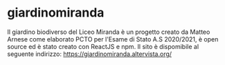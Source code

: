 # giardinomiranda
Il giardino biodiverso del Liceo Miranda è un progetto creato da Matteo Arnese come elaborato PCTO per l'Esame di Stato A.S 2020/2021, è open source ed è stato creato con ReactJS e npm.
Il sito è dispomibile al seguente indirizzo: https://giardinomiranda.altervista.org/
